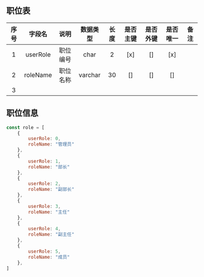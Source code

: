 ## 职位表

| 序号| 字段名 | 说明 | 数据类型 | 长度 | 是否主键| 是否外键 | 是否唯一 | 备注 |
|:---:|:---:|:---:|:---:|:---:|:---:|:---:|:---:|:---:|
| 1 | userRole | 职位编号 | char | 2 | [x] | [] | [x] |  |
| 2 | roleName | 职位名称 | varchar | 30 | [] | [] | [] |  |
| 3 |  |  |  |  |  |  |  |  |


## 职位信息
``` js
const role = [
    {
        userRole: 0,
        roleName: "管理员"
    },
    {
        userRole: 1,
        roleName: "部长"
    },
    {
        userRole: 2,
        roleName: "副部长"
    },
    {
        userRole: 3,
        roleName: "主任"
    },
    {
        userRole: 4,
        roleName: "副主任"
    },
    {
        userRole: 5,
        roleName: "成员"
    },
]
```